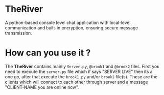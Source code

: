 # TheRiver
A python-based console level chat application with local-level communication and built-in encryption, ensuring secure message transmission.


# How can you use it ?
The **TheRiver** contains mainly ```Server.py```, ```@brook1``` and ```@brook2``` files. First you need to execute the ```server.py``` file which if says "SERVER LIVE" then its a one go,
after that execute the ```brook1.py``` and/or ```brook2``` file(s). These are the clients which will connect to each other through server and a message "CLIENT-NAME you are online now".






